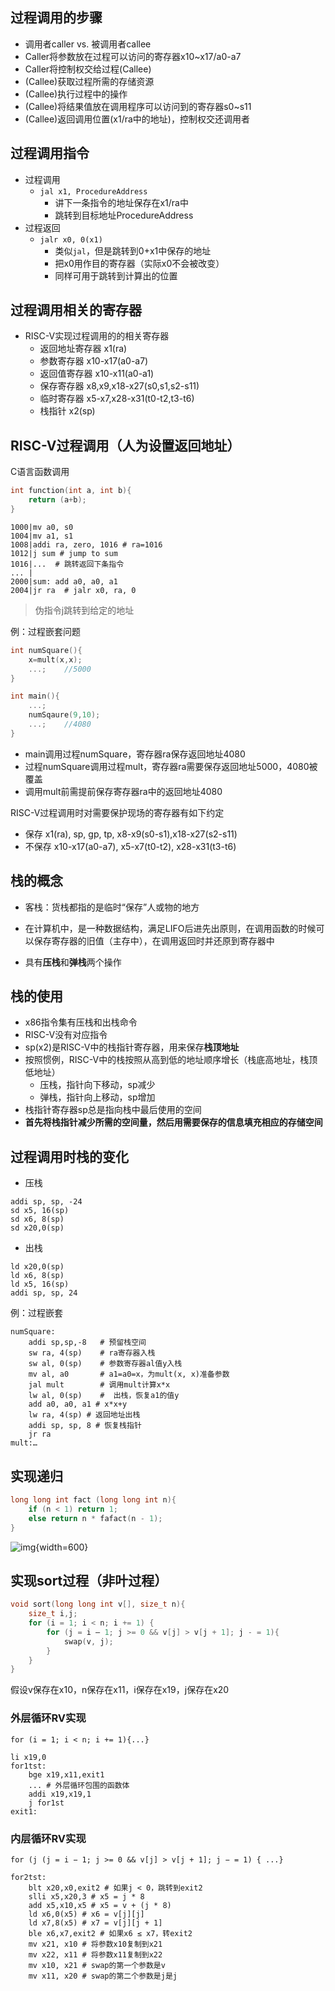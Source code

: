 ## 过程调用的步骤

- 调用者caller vs. 被调用者callee
- Caller将参数放在过程可以访问的寄存器x10~x17/a0-a7
- Caller将控制权交给过程(Callee)
- (Callee)获取过程所需的存储资源
- (Callee)执行过程中的操作
- (Callee)将结果值放在调用程序可以访问到的寄存器s0~s11
- (Callee)返回调用位置(x1/ra中的地址)，控制权交还调用者

## 过程调用指令

- 过程调用
    - `jal x1, ProcedureAddress`
        - 讲下一条指令的地址保存在x1/ra中
        - 跳转到目标地址ProcedureAddress
- 过程返回
    - `jalr x0, 0(x1)`
        - 类似`jal`，但是跳转到0+x1中保存的地址
        - 把x0用作目的寄存器（实际x0不会被改变）
        - 同样可用于跳转到计算出的位置

## 过程调用相关的寄存器

- RISC-V实现过程调用的的相关寄存器
    - 返回地址寄存器 x1(ra)
    - 参数寄存器 x10-x17(a0-a7)
    - 返回值寄存器 x10-x11(a0-a1)
    - 保存寄存器 x8,x9,x18-x27(s0,s1,s2-s11)
    - 临时寄存器 x5-x7,x28-x31(t0-t2,t3-t6)
    - 栈指针 x2(sp)

## RISC-V过程调用（人为设置返回地址）

C语言函数调用

```c
int function(int a, int b){
    return (a+b);
}
```

```RISC-V
1000|mv a0, s0
1004|mv a1, s1
1008|addi ra, zero, 1016 # ra=1016
1012|j sum # jump to sum
1016|...  # 跳转返回下条指令
... |
2000|sum: add a0, a0, a1
2004|jr ra  # jalr x0, ra, 0
```
> 伪指令j跳转到给定的地址

例：过程嵌套问题

```c
int numSquare(){
    x=mult(x,x);
    ...;    //5000
}

int main(){
    ...;
    numSqaure(9,10);
    ...;    //4080
}
```

- main调用过程numSquare，寄存器ra保存返回地址4080
- 过程numSquare调用过程mult，寄存器ra需要保存返回地址5000，4080被覆盖
- 调用mult前需提前保存寄存器ra中的返回地址4080

RISC-V过程调用时对需要保护现场的寄存器有如下约定

- 保存 x1(ra), sp, gp, tp, x8-x9(s0-s1),x18-x27(s2-s11)
- 不保存 x10-x17(a0-a7), x5-x7(t0-t2), x28-x31(t3-t6)


## 栈的概念

- 客栈：货栈都指的是临时“保存”人或物的地方

- 在计算机中，是一种数据结构，满足LIFO后进先出原则，在调用函数的时候可以保存寄存器的旧值（主存中），在调用返回时并还原到寄存器中
- 具有**压栈**和**弹栈**两个操作

## 栈的使用

- x86指令集有压栈和出栈命令
- RISC-V没有对应指令
- sp(x2)是RISC-V中的栈指针寄存器，用来保存**栈顶地址**
- 按照惯例，RISC-V中的栈按照从高到低的地址顺序增长（栈底高地址，栈顶低地址）
    - 压栈，指针向下移动，sp减少
    - 弹栈，指针向上移动，sp增加
- 栈指针寄存器sp总是指向栈中最后使用的空间
- **首先将栈指针减少所需的空间量，然后用需要保存的信息填充相应的存储空间**

## 过程调用时栈的变化

- 压栈

```RISC-V
addi sp, sp, -24
sd x5, 16(sp)
sd x6, 8(sp)
sd x20,0(sp)
```

- 出栈

```RISC-V
ld x20,0(sp)
ld x6, 8(sp)
ld x5, 16(sp)
addi sp, sp, 24
```

例：过程嵌套

```risc-v
numSquare:
    addi sp,sp,-8   # 预留栈空间
    sw ra, 4(sp)    # ra寄存器入栈
    sw al, 0(sp)    # 参数寄存器al值y入栈
    mv al, a0       # a1=a0=x，为mult(x, x)准备参数
    jal mult        # 调用mult计算x*x
    lw al, 0(sp)    #  出栈，恢复a1的值y
    add a0, a0, a1 # x*x+y
    lw ra, 4(sp) # 返回地址出栈
    addi sp, sp, 8 # 恢复栈指针
    jr ra
mult:…
```

## 实现递归
```c
long long int fact (long long int n){
    if (n < 1) return 1;
    else return n * fafact(n - 1);
}
```


![img](https://github.com/DINOREXNB/DINOREXNB.github.io/blob/main/docs/images/jz5-1.png?raw=true){width=600}

## 实现sort过程（非叶过程）

```c
void sort(long long int v[], size_t n){
    size_t i,j;
    for (i = 1; i < n; i += 1) {
        for (j = i – 1; j >= 0 && v[j] > v[j + 1]; j - = 1){
            swap(v, j);
        }
    }
}
```

假设v保存在x10，n保存在x11，i保存在x19，j保存在x20

### 外层循环RV实现 

`for (i = 1; i < n; i += 1){...}`

```risc-v
li x19,0
for1tst:
    bge x19,x11,exit1
    ... # 外层循环包围的函数体
    addi x19,x19,1
    j for1st
exit1:
```

### 内层循环RV实现 

`for (j (j = i − 1; j >= 0 && v[j] > v[j + 1]; j − = 1) { ...}`

```risc-v
for2tst:
    blt x20,x0,exit2 # 如果j < 0，跳转到exit2
    slli x5,x20,3 # x5 = j * 8
    add x5,x10,x5 # x5 = v + (j * 8)
    ld x6,0(x5) # x6 = v[j][j]
    ld x7,8(x5) # x7 = v[j][j + 1]
    ble x6,x7,exit2 # 如果x6 ≤ x7，转exit2
    mv x21, x10 # 将参数x10复制到x21
    mv x22, x11 # 将参数x11复制到x22
    mv x10, x21 # swap的第一个参数是v
    mv x11, x20 # swap的第二个参数是j是j
```